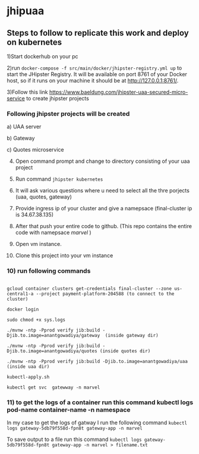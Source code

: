 # jhipuaa

## Steps to follow to replicate this work and deploy on kubernetes

1)Start dockerhub on your pc

2)run ``` docker-compose -f src/main/docker/jhipster-registry.yml up ``` to start the JHipster Registry. It will be available on port 8761 of your Docker host, so if it runs on your machine it should be at http://127.0.0.1:8761/.

3)Follow this link https://www.baeldung.com/jhipster-uaa-secured-micro-service to create jhipster projects

### Following jhipster projects will be created 
a) UAA server

b) Gateway

c) Quotes microservice 

4) Open command prompt and change to directory consisting of your uaa project 

5) Run command ``` jhipster kubernetes ```

6) It will ask various questions where u need to select all the thre porjects (uaa, quotes, gateway)

7) Provide ingress ip of your cluster and give a namepsace (final-cluster ip is 34.67.38.135)

8) After that push your entire code to github. (This repo contains the entire code with namepsace *marvel* )

9) Open vm instance.

10) Clone this project into your vm instance

### 10) run following commands 
``` 

gcloud container clusters get-credentials final-cluster --zone us-central1-a --project payment-platform-204588 (to connect to the cluster)

docker login

sudo chmod +x sys.logs

./mvnw -ntp -Pprod verify jib:build -Djib.to.image=anantgowadiya/gateway  (inside gateway dir)

./mvnw -ntp -Pprod verify jib:build -Djib.to.image=anantgowadiya/quotes (inside quotes dir)

./mvnw -ntp -Pprod verify jib:build -Djib.to.image=anantgowadiya/uaa (inside uaa dir)

kubectl-apply.sh

kubectl get svc  gatewway -n marvel

```

### 11) to get the logs of a container run this command kubectl logs pod-name container-name -n namespace

In my case to get the logs of gatway I run the following command ``` kubectl logs gateway-5db79f558d-fpn8t gateway-app -n marvel ```

To save output to a file run this command ``` kubectl logs gateway-5db79f558d-fpn8t gateway-app -n marvel > filename.txt ```


